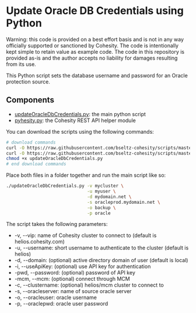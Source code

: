 # Update Oracle DB Credentials using Python

Warning: this code is provided on a best effort basis and is not in any way officially supported or sanctioned by Cohesity. The code is intentionally kept simple to retain value as example code. The code in this repository is provided as-is and the author accepts no liability for damages resulting from its use.

This Python script sets the database username and password for an Oracle protection source.

## Components

* [updateOracleDbCredentials.py](https://raw.githubusercontent.com/bseltz-cohesity/scripts/master/oracle/python/updateOracleDbCredentials/updateOracleDbCredentials.py): the main python script
* [pyhesity.py](https://raw.githubusercontent.com/bseltz-cohesity/scripts/master/python/pyhesity/pyhesity.py): the Cohesity REST API helper module

You can download the scripts using the following commands:

```bash
# download commands
curl -O https://raw.githubusercontent.com/bseltz-cohesity/scripts/master/oracle/python/updateOracleDbCredentials/updateOracleDbCredentials.py
curl -O https://raw.githubusercontent.com/bseltz-cohesity/scripts/master/python/pyhesity.py
chmod +x updateOracleDbCredentials.py
# end download commands
```

Place both files in a folder together and run the main script like so:

```bash
./updateOracleDbCredentials.py -v mycluster \
                               -u myuser \
                               -d mydomain.net \
                               -s oracleprod.mydomain.net \
                               -o backup \
                               -p oracle
```

The script takes the following parameters:

* -v, --vip: name of Cohesity cluster to connect to (default is helios.cohesity.com)
* -u, --username: short username to authenticate to the cluster (default is helios)
* -d, --domain: (optional) active directory domain of user (default is local)
* -i, --useApiKey: (optional) use API key for authentication
* -pwd, --password: (optional) password of API key
* -mcm, --mcm: (optional) connect through MCM
* -c, --clustername: (optional) helios/mcm cluster to connect to
* -s, --oracleserver: name of source oracle server
* -o, --oracleuser: oracle username
* -p, --oraclepwd: oracle user password
